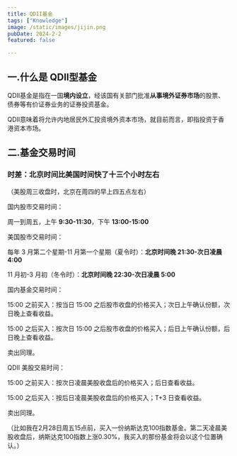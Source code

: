 ```yaml
---
title: QDII基金
tags: ["Knowledge"]
image: /static/images/jijin.png
pubDate: 2024-2-2
featured: false

---
```


## 一.什么是 QDII型基金

QDII基金是指在一国**境内设立**，经该国有关部门批准**从事境外证券市场**的股票、债券等有价证券业务的证券投资基金。

QDII意味着将允许内地居民外汇投资境外资本市场，就目前而言，即指投资于香港资本市场。



## 二.基金交易时间

### 时差：北京时间比美国时间快了十三个小时左右

（美股周三收盘时，北京在周四的早上四五点左右）

国内股市交易时间：

周一到周五，上午 **9:30-11:30**，下午 **13:00-15:00**

美国股市交易时间：

每年 3 月第二个星期-11 月第一个星期（夏令时）：**北京时间晚 21:30-次日凌晨 4:00**

11 月初-3 月初（冬令时）：**北京时间晚 22:30-次日凌晨 5:00**



国内基金交易时间：

15:00 之前买入：按当日 15:00 之后股市收盘的价格买入；次日上午确认份额，次日晚上查看收益。

15:00 之后买入：按次日 15:00 之后股市收盘的价格买入；后日上午确认份额，后日晚上查看收益。

卖出同理。

QDII 美股交易时间：

15:00 之前买入：按次日凌晨美股收盘后的价格买入；后日查看收益。

15:00 之后买入：按后日凌晨美股收盘后的价格买入；T+3 日查看收益。

卖出同理。

（比如我在2月28日周五15点前，买入一份纳斯达克100指数基金。第二天凌晨美股收盘后，纳斯达克100指数上涨0.30%，我买入的那份基金将会以这个位置确认。）



